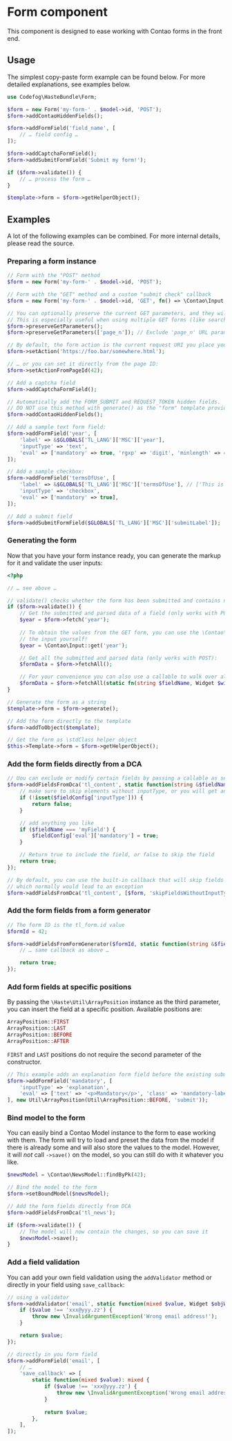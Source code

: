 # Form component

This component is designed to ease working with Contao forms in the front end.


## Usage

The simplest copy-paste form example can be found below. For more detailed explanations, see examples below.

```php
use Codefog\HasteBundle\Form;

$form = new Form('my-form-' . $model->id, 'POST');
$form->addContaoHiddenFields();

$form->addFormField('field_name', [
    // … field config …
]);

$form->addCaptchaFormField();
$form->addSubmitFormField('Submit my form!');

if ($form->validate()) {
    // … process the form …
}

$template->form = $form->getHelperObject();
```


## Examples

A lot of the following examples can be combined. For more internal details, please read the source.

### Preparing a form instance

```php
// Form with the "POST" method
$form = new Form('my-form-' . $model->id, 'POST');

// Form with the "GET" method and a custom "submit check" callback
$form = new Form('my-form-' . $model->id, 'GET', fn() => \Contao\Input::get('foo') === 'bar');

// You can optionally preserve the current GET parameters, and they will be added as hidden fields to the current form.
// This is especially useful when using multiple GET forms (like search and filter).
$form->preserveGetParameters();
$form->preserveGetParameters(['page_n']); // Exclude 'page_n' URL parameter

// By default, the form action is the current request URI you place your form on, but you can either set your own URI:
$form->setAction('https://foo.bar/somewhere.html');

// … or you can set it directly from the page ID:
$form->setActionFromPageId(42);

// Add a captcha field
$form->addCaptchaFormField();

// Automatically add the FORM_SUBMIT and REQUEST_TOKEN hidden fields.
// DO NOT use this method with generate() as the "form" template provides those fields by default.
$form->addContaoHiddenFields();

// Add a sample text form field:
$form->addFormField('year', [
    'label' => &$GLOBALS['TL_LANG']['MSC']['year'],
    'inputType' => 'text',
    'eval' => ['mandatory' => true, 'rgxp' => 'digit', 'minlength' => 4, 'maxlength' => 4],
]);

// Add a sample checkbox:
$form->addFormField('termsOfUse', [
    'label' => &$GLOBALS['TL_LANG']['MSC']['termsOfUse'], // ['This is the <legend>', 'This is the <label>']
    'inputType' => 'checkbox',
    'eval' => ['mandatory' => true],
]);

// Add a submit field
$form->addSubmitFormField($GLOBALS['TL_LANG']['MSC']['submitLabel']);
```


### Generating the form

Now that you have your form instance ready, you can generate the markup for it and validate the user inputs:

```php
<?php

// … see above …

// validate() checks whether the form has been submitted and contains no errors
if ($form->validate()) {
    // Get the submitted and parsed data of a field (only works with POST):
    $year = $form->fetch('year');
    
    // To obtain the values from the GET form, you can use the \Contao\Input class. Note, that you have to validate
    // the input yourself! 
    $year = \Contao\Input::get('year');

    // Get all the submitted and parsed data (only works with POST):
    $formData = $form->fetchAll();

    // For your convenience you can also use a callable to walk over all widgets
    $formData = $form->fetchAll(static fn(string $fieldName, Widget $widget) => \Contao\Input::postRaw($fieldName));
}

// Generate the form as a string
$template->form = $form->generate();

// Add the form directly to the template
$form->addToObject($template);

// Get the form as \stdClass helper object
$this->Template->form = $form->getHelperObject();
```


### Add the form fields directly from a DCA

```php
// Uou can exclude or modify certain fields by passing a callable as second parameter
$form->addFieldsFromDca('tl_content', static function(string &$fieldName, array &$fieldConfig) {
    // make sure to skip elements without inputType, or you will get an exception
    if (!isset($fieldConfig['inputType'])) {
        return false;
    }

    // add anything you like
    if ($fieldName === 'myField') {
        $fieldConfig['eval']['mandatory'] = true;
    }

    // Return true to include the field, or false to skip the field
    return true;
});

// By default, you can use the built-in callback that will skip fields without specified inputType,
// which normally would lead to an exception
$form->addFieldsFromDca('tl_content', [$form, 'skipFieldsWithoutInputType']);
```


### Add the form fields from a form generator

```php
// The form ID is the tl_form.id value
$formId = 42;

$form->addFieldsFromFormGenerator($formId, static function(string &$fieldName, array &$fieldConfig) {
    // … same callback as above …

    return true;
});
```


### Add form fields at specific positions

By passing the `\Haste\Util\ArrayPosition` instance as the third parameter, you can insert the field at a specific position.
Available positions are:

```php
ArrayPosition::FIRST
ArrayPosition::LAST
ArrayPosition::BEFORE
ArrayPosition::AFTER
```

`FIRST` and `LAST` positions do not require the second parameter of the constructor.

```php
// This example adds an explanation form field before the existing submit form field
$form->addFormField('mandatory', [
    'inputType' => 'explanation',
    'eval' => ['text' => '<p>Mandatory</p>', 'class' => 'mandatory-label'],
], new Util\ArrayPosition(Util\ArrayPosition::BEFORE, 'submit'));
```


### Bind model to the form

You can easily bind a Contao Model instance to the form to ease working with them. 
The form will try to load and preset the data from the model if there is already some and will also store 
the values to the model. However, it will *not* call `->save()` on the model, so you can still do with it 
whatever you like.

```php
$newsModel = \Contao\NewsModel::findByPk(42);

// Bind the model to the form
$form->setBoundModel($newsModel);

// Add the form fields directly from DCA
$form->addFieldsFromDca('tl_news');

if ($form->validate()) {
    // The model will now contain the changes, so you can save it
    $newsModel->save();
}
```


### Add a field validation

You can add your own field validation using the `addValidator` method or directly in your field using `save_callback`:

```php
// using a validator
$form->addValidator('email', static function(mixed $value, Widget $objWidget, Form $form): mixed {
    if ($value !== 'xxx@yyy.zz') {
        throw new \InvalidArgumentException('Wrong email address!');
    }

    return $value;
});

// directly in you form field
$form->addFormField('email', [
    // …
    'save_callback' => [
        static function(mixed $value): mixed {
            if ($value !== 'xxx@yyy.zz') {
                throw new \InvalidArgumentException('Wrong email address!');
            }
 
            return $value;
        },
    ],
]); 
```

